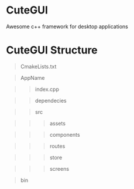 # CuteGUI
Awesome c++ framework for desktop applications

# CuteGUI Structure
> CmakeLists.txt

> AppName
  
>> index.cpp
  
  
>> dependecies
  
  
>> src

>>> assets

>>> components

>>> routes

>>> store

>>> screens

> bin
>> <AppName-debug>
>> <Apssname-release>

